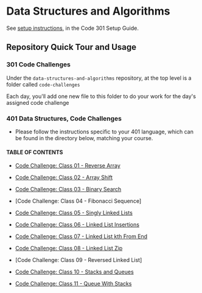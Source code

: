 # Data Structures and Algorithms

See [setup instructions](https://codefellows.github.io/setup-guide/code-301/3-code-challenges), in the Code 301 Setup Guide.

## Repository Quick Tour and Usage

### 301 Code Challenges

Under the `data-structures-and-algorithms` repository, at the top level is a folder called `code-challenges`

Each day, you'll add one new file to this folder to do your work for the day's assigned code challenge

### 401 Data Structures, Code Challenges

- Please follow the instructions specific to your 401 language, which can be found in the directory below, matching your course.

#### TABLE OF CONTENTS

- [Code Challenge: Class 01 - Reverse Array](./javascript/code-challenges/arrayReverse)

- [Code Challenge: Class 02 - Array Shift](./javascript/code-challenges/array-shift)

- [Code Challenge: Class 03 - Binary Search](./javascript/code-challenges/arrayBinarySearch)

- [Code Challenge: Class 04 - Fibonacci Sequence]

- [Code Challenge: Class 05 - Singly Linked Lists](./javascript/code-challenges/Data-Structures/linkedList)

- [Code Challenge: Class 06 - Linked List Insertions](./javascript/code-challenges/Data-Structures/linkedList)

- [Code Challenge: Class 07 - Linked List kth From End](./javascript/code-challenges/Data-Structures/linkedList)

- [Code Challenge: Class 08 - Linked List Zip](./javascript/code-challenges/Data-Structures/linkedList)

- [Code Challenge: Class 09 - Reversed Linked List]

- [Code Challenge: Class 10 - Stacks and Queues](./javascript/code-challenges/Data-Structures/stacksAndQueus)

- [Code Challenge: Class 11 - Queue With Stacks](./javascript/code-challenges/Data-Structures/queueWithStacks)
